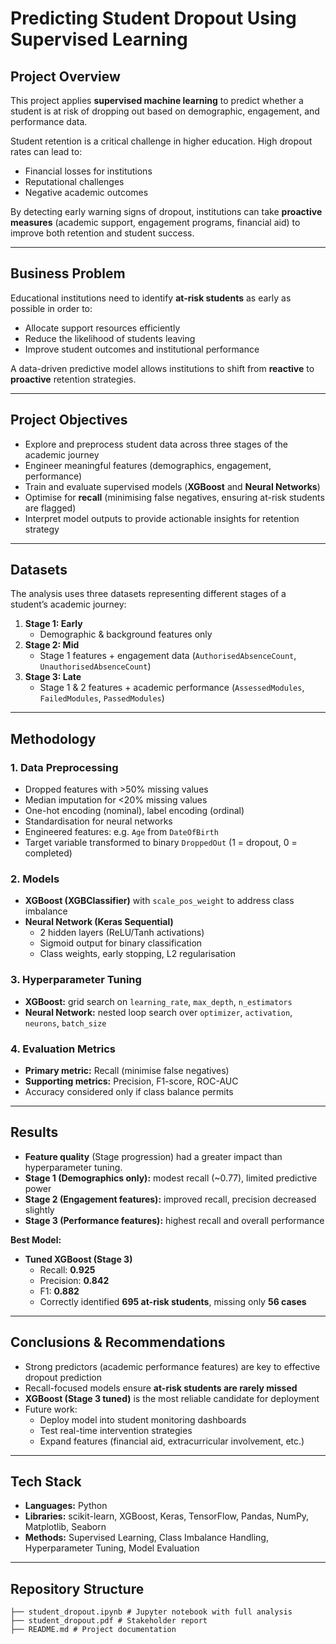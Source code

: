 # Predicting Student Dropout Using Supervised Learning

## Project Overview  
This project applies **supervised machine learning** to predict whether a student is at risk of dropping out based on demographic, engagement, and performance data.  

Student retention is a critical challenge in higher education. High dropout rates can lead to:  
- Financial losses for institutions  
- Reputational challenges  
- Negative academic outcomes  

By detecting early warning signs of dropout, institutions can take **proactive measures** (academic support, engagement programs, financial aid) to improve both retention and student success.  

---

## Business Problem  
Educational institutions need to identify **at-risk students** as early as possible in order to:  
- Allocate support resources efficiently  
- Reduce the likelihood of students leaving  
- Improve student outcomes and institutional performance  

A data-driven predictive model allows institutions to shift from **reactive** to **proactive** retention strategies.  

---

## Project Objectives  
- Explore and preprocess student data across three stages of the academic journey  
- Engineer meaningful features (demographics, engagement, performance)  
- Train and evaluate supervised models (**XGBoost** and **Neural Networks**)  
- Optimise for **recall** (minimising false negatives, ensuring at-risk students are flagged)  
- Interpret model outputs to provide actionable insights for retention strategy  

---

## Datasets  
The analysis uses three datasets representing different stages of a student’s academic journey:  

1. **Stage 1: Early**  
   - Demographic & background features only  
2. **Stage 2: Mid**  
   - Stage 1 features + engagement data (`AuthorisedAbsenceCount`, `UnauthorisedAbsenceCount`)  
3. **Stage 3: Late**  
   - Stage 1 & 2 features + academic performance (`AssessedModules`, `FailedModules`, `PassedModules`)  

---

## Methodology  

### 1. Data Preprocessing  
- Dropped features with >50% missing values  
- Median imputation for <20% missing values  
- One-hot encoding (nominal), label encoding (ordinal)  
- Standardisation for neural networks  
- Engineered features: e.g. `Age` from `DateOfBirth`  
- Target variable transformed to binary `DroppedOut` (1 = dropout, 0 = completed)  

### 2. Models  
- **XGBoost (XGBClassifier)** with `scale_pos_weight` to address class imbalance  
- **Neural Network (Keras Sequential)**  
  - 2 hidden layers (ReLU/Tanh activations)  
  - Sigmoid output for binary classification  
  - Class weights, early stopping, L2 regularisation  

### 3. Hyperparameter Tuning  
- **XGBoost:** grid search on `learning_rate`, `max_depth`, `n_estimators`  
- **Neural Network:** nested loop search over `optimizer`, `activation`, `neurons`, `batch_size`  

### 4. Evaluation Metrics  
- **Primary metric:** Recall (minimise false negatives)  
- **Supporting metrics:** Precision, F1-score, ROC-AUC  
- Accuracy considered only if class balance permits  

---

## Results  

- **Feature quality** (Stage progression) had a greater impact than hyperparameter tuning.  
- **Stage 1 (Demographics only):** modest recall (~0.77), limited predictive power  
- **Stage 2 (Engagement features):** improved recall, precision decreased slightly  
- **Stage 3 (Performance features):** highest recall and overall performance  

**Best Model:**  
- **Tuned XGBoost (Stage 3)**  
  - Recall: **0.925**  
  - Precision: **0.842**  
  - F1: **0.882**  
  - Correctly identified **695 at-risk students**, missing only **56 cases**  

---

## Conclusions & Recommendations  
- Strong predictors (academic performance features) are key to effective dropout prediction  
- Recall-focused models ensure **at-risk students are rarely missed**  
- **XGBoost (Stage 3 tuned)** is the most reliable candidate for deployment  
- Future work:  
  - Deploy model into student monitoring dashboards  
  - Test real-time intervention strategies  
  - Expand features (financial aid, extracurricular involvement, etc.)  

---

## Tech Stack  
- **Languages:** Python  
- **Libraries:** scikit-learn, XGBoost, Keras, TensorFlow, Pandas, NumPy, Matplotlib, Seaborn  
- **Methods:** Supervised Learning, Class Imbalance Handling, Hyperparameter Tuning, Model Evaluation  

---

## Repository Structure  
```
├── student_dropout.ipynb # Jupyter notebook with full analysis
├── student_dropout.pdf # Stakeholder report 
├── README.md # Project documentation
```
